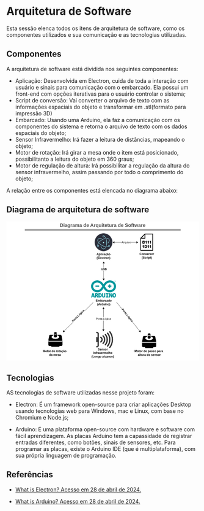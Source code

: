 
# Arquitetura de Software

Esta sessão elenca todos os itens de arquitetura de software, como os componentes utilizados e sua comunicação e as tecnologias utilizadas.

## Componentes 

A arquitetura de software está dividida nos seguintes componentes:

- Aplicação: Desenvolvida em Electron, cuida de toda a interação com usuário e sinais para comunicação com o embarcado. Ela possui um front-end com opções iterativas para o usuário controlar o sistema;
- Script de conversão: Vai converter o arquivo de texto com as informações espaciais do objeto e transformar em .stl(formato para impressão 3D)
- Embarcado: Usando uma Arduino, ela faz a comunicação com os componentes do sistema e retorna o arquivo de texto com os dados espaciais do objeto;
- Sensor Infravermelho: Irá fazer a leitura de distâncias, mapeando o objeto;
- Motor de rotação: Irá girar a mesa onde o item está posicionado, possibilitanto a leitura do objeto em 360 graus;
- Motor de regulação de altura: Irá possibilitar a regulação da altura do sensor infravermelho, assim passando por todo o comprimento do objeto;

A relação entre os componentes está elencada no diagrama abaixo:

## Diagrama de arquitetura de software 

![](/docs/assets/software/diagrama-arquitetura.png)

## Tecnologias

AS tecnologias de software utilizadas nesse projeto foram:

- Electron: É um framework open-source para criar aplicações Desktop usando tecnologias web para Windows, mac e Linux, com base no Chromium e Node.js;

- Arduino: É uma plataforma open-source com hardware e software com fácil aprendizagem. As placas Arduino tem a capassidade de registrar entradas diferentes, como botões, sinais de sensores, etc. Para programar as placas, existe o Arduino IDE (que é multiplataforma), com sua própria linguagem de programação.

## Referências
- [What is Electron? Acesso em 28 de abril de 2024.](https://www.electronjs.org/docs/latest/)

- [What is Arduino? Acesso em 28 de abril de 2024.](https://docs.arduino.cc/learn/starting-guide/whats-arduino/?_gl=1*23ysxj*_ga*MTE4MTM4NjIyMS4xNzE0MzI5NTA3*_ga_NEXN8H46L5*MTcxNDMyOTUwNi4xLjEuMTcxNDMyOTU0MS4wLjAuMTI1MzcwNzA4Mw..*_fplc*cTIzWiUyRjhGOVMlMkZVbUlwOXY4U2ptYnJXUEJXUER4ODFoZUg3c1g3QkNVT3djVkpoRTF5MEE0dVBIYlVWRmI3RGlZVHJXNHZlMm5KUmhhcVJHSTc5RW5CSWtCVDFSRGd1SjVhR08wNXlWSW1EZGVKTHZORm5mTzJVajk3QWFtdyUzRCUzRA..)




